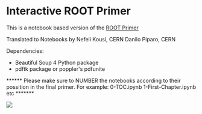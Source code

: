 # Interactive ROOT Primer
This is a notebook based version of the [ROOT Primer](https://root.cern.ch/guides/primer)


Translated to Notebooks by
Nefeli Kousi, CERN
Danilo Piparo, CERN


Dependencies:

- Beautiful Soup 4 Python package 
- pdftk package or poppler's pdfunite


****** Please make sure to NUMBER the notebooks according to their possition in the final primer. For example: 0-TOC.ipynb 1-First-Chapter.ipynb etc *******


[<img src="https://camo.githubusercontent.com/a0db7c6116d8655b46232cb0db4463620b1936ae/68747470733a2f2f696d672e736869656c64732e696f2f62616467652f4f70656e253230696e2d5357414e2d6f72616e67652e737667">](https://cern.ch/swanserver/cgi-bin/go/?projurl=https://github.com/root-project/NotebookPrimer.git)


